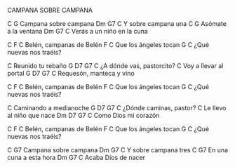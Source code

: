 CAMPANA SOBRE CAMPANA

C                  G 
Campana sobre campana 
Dm         G7     C
Y sobre campana una 
C                   G 
Asómate a la ventana
Dm           G7     C 
Verás a un niño en la cuna

C       F         C 
Belén, campanas de Belén 
F                C
Que los ángeles tocan
      G           C
¿Qué nuevas nos traéis?

C
Reunido tu rebaño
G   D7         G7    C
¿A dónde vas, pastorcito? 
C
Voy a llevar al portal 
G     D7  G7         C 
Requesón, manteca y vino

C        F          C 
Belén, campanas de Belén 
F                C
Que los ángeles tocan
      G          C
¿Qué nuevas nos traéis?

C
Caminando a medianoche 
G       D7 G7        C 
¿Dónde caminas, pastor? 
C
Le llevo al niño que nace 
Dm    D7   G7     C 
Como Dios mi corazón

C        F         C 
Belén, campanas de Belén 
F                C
Que los ángeles tocan
     G           C
¿Qué nuevas nos traéis?

C                  G7 
Campana sobre campana 
Dm          G7     C
Y sobre campana tres
C                    G7 
En una cuna a esta hora 
Dm     G7         C 
Acaba Dios de nacer
